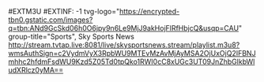 #EXTM3U 
#EXTINF: -1 tvg-logo="https://encrypted-tbn0.gstatic.com/images?q=tbn:ANd9GcSkd06h0O6jpy9n6Le9MjJ9akHojFlRfHbjcQ&usqp=CAU" group-title="Sports", Sky Sports News
http://stream.tvtap.live:8081/live/skysportsnews.stream/playlist.m3u8?wmsAuthSign=c2VydmVyX3RpbWU9MTEvMzAvMjAyMSA2OjUxOjQ2IFBNJmhhc2hfdmFsdWU9Kzd5Z05Td0tpQko1RWI0cC8xUGc3UT09JnZhbGlkbWludXRlcz0yMA==
